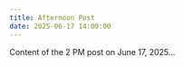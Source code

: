 ```yaml
---
title: Afternoon Post
date: 2025-06-17 14:00:00
---
```

Content of the 2 PM post on June 17, 2025...
